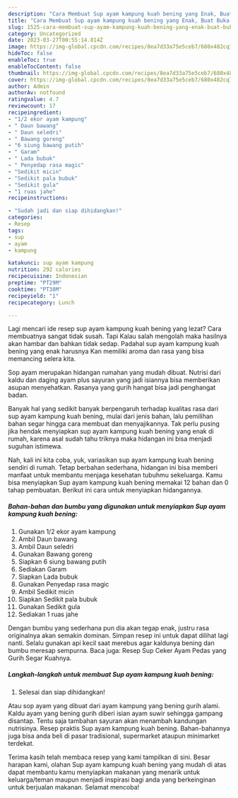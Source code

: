 ```yaml
---
description: "Cara Membuat Sup ayam kampung kuah bening yang Enak, Buat Buka Puasa Enak"
title: "Cara Membuat Sup ayam kampung kuah bening yang Enak, Buat Buka Puasa Enak"
slug: 1525-cara-membuat-sup-ayam-kampung-kuah-bening-yang-enak-buat-buka-puasa-enak
category: Uncategorized
date: 2023-03-27T00:55:14.814Z
image: https://img-global.cpcdn.com/recipes/8ea7d33a75e5ceb7/680x482cq70/sup-ayam-kampung-kuah-bening-foto-resep-utama.jpg
hideToc: false
enableToc: true
enableTocContent: false
thumbnail: https://img-global.cpcdn.com/recipes/8ea7d33a75e5ceb7/680x482cq70/sup-ayam-kampung-kuah-bening-foto-resep-utama.jpg
cover: https://img-global.cpcdn.com/recipes/8ea7d33a75e5ceb7/680x482cq70/sup-ayam-kampung-kuah-bening-foto-resep-utama.jpg
author: Admin
authorAv: notfound
ratingvalue: 4.7
reviewcount: 17
recipeingredient:
- "1/2 ekor ayam kampung"
- " Daun bawang"
- " Daun seledri"
- " Bawang goreng"
- "6 siung bawang putih"
- " Garam"
- " Lada bubuk"
- " Penyedap rasa magic"
- "Sedikit micin"
- "Sedikit pala bubuk"
- "Sedikit gula"
- "1 ruas jahe"
recipeinstructions:

- "Sudah jadi dan siap dihidangkan!"
categories:
- Resep
tags:
- sup
- ayam
- kampung

katakunci: sup ayam kampung 
nutrition: 292 calories
recipecuisine: Indonesian
preptime: "PT29M"
cooktime: "PT38M"
recipeyield: "1"
recipecategory: Lunch

---
```



Lagi mencari ide resep sup ayam kampung kuah bening yang lezat? Cara membuatnya sangat tidak susah. Tapi Kalau salah mengolah maka hasilnya akan hambar dan bahkan tidak sedap. Padahal sup ayam kampung kuah bening yang enak harusnya Kan memiliki aroma dan rasa yang bisa memancing selera kita.


Sop ayam merupakan hidangan rumahan yang mudah dibuat. Nutrisi dari kaldu dan daging ayam plus sayuran yang jadi isiannya bisa memberikan asupan menyehatkan. Rasanya yang gurih hangat bisa jadi penghangat badan.

Banyak hal yang sedikit banyak berpengaruh terhadap kualitas rasa dari sup ayam kampung kuah bening, mulai dari jenis bahan, lalu pemilihan bahan segar hingga cara membuat dan menyajikannya. Tak perlu pusing jika hendak menyiapkan sup ayam kampung kuah bening yang enak di rumah, karena asal sudah tahu triknya maka hidangan ini bisa menjadi suguhan istimewa.


Nah, kali ini kita coba, yuk, variasikan sup ayam kampung kuah bening sendiri di rumah. Tetap berbahan sederhana, hidangan ini bisa memberi manfaat untuk membantu menjaga kesehatan tubuhmu sekeluarga. Kamu bisa menyiapkan Sup ayam kampung kuah bening memakai 12 bahan dan 0 tahap pembuatan. Berikut ini cara untuk menyiapkan hidangannya.

<!--inarticleads1-->

##### Bahan-bahan dan bumbu yang digunakan untuk menyiapkan Sup ayam kampung kuah bening:

1. Gunakan 1/2 ekor ayam kampung
1. Ambil  Daun bawang
1. Ambil  Daun seledri
1. Gunakan  Bawang goreng
1. Siapkan 6 siung bawang putih
1. Sediakan  Garam
1. Siapkan  Lada bubuk
1. Gunakan  Penyedap rasa magic
1. Ambil Sedikit micin
1. Siapkan Sedikit pala bubuk
1. Gunakan Sedikit gula
1. Sediakan 1 ruas jahe


Dengan bumbu yang sederhana pun dia akan tegap enak, justru rasa originalnya akan semakin dominan. Simpan resep ini untuk dapat dilihat lagi nanti. Selalu gunakan api kecil saat merebus agar kaldunya bening dan bumbu meresap sempurna. Baca juga: Resep Sup Ceker Ayam Pedas yang Gurih Segar Kuahnya. 

<!--inarticleads2-->

##### Langkah-langkah untuk membuat Sup ayam kampung kuah bening:


1. Selesai dan siap dihidangkan!

Atau sop ayam yang dibuat dari ayam kampung yang bening gurih alami. Kaldu ayam yang bening gurih diberi isian ayam suwir sehingga gampang disantap. Tentu saja tambahan sayuran akan menambah kandungan nutrisinya. Resep praktis Sup ayam kampung kuah bening. Bahan-bahannya juga bisa anda beli di pasar tradisional, supermarket ataupun minimarket terdekat. 

Terima kasih telah membaca resep yang kami tampilkan di sini. Besar harapan kami, olahan Sup ayam kampung kuah bening yang mudah di atas dapat membantu kamu menyiapkan makanan yang menarik untuk keluarga/teman maupun menjadi inspirasi bagi anda yang berkeinginan untuk berjualan makanan. Selamat mencoba!
